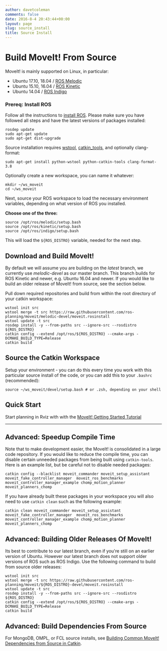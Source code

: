 ```yaml
---
author: davetcoleman
comments: false
date: 2016-8-4 20:43:44+00:00
layout: page
slug: source_install
title: Source Install
---
```


# Build MoveIt! From Source

MoveIt! is mainly supported on Linux, in particular:

* Ubuntu 17.10, 18.04 / [ROS Melodic](http://www.ros.org/wiki/melodic/Installation/Ubuntu)
* Ubuntu 15.10, 16.04 / [ROS Kinetic](http://www.ros.org/wiki/kinetic/Installation/Ubuntu)
* Ubuntu 14.04 / [ROS Indigo](http://www.ros.org/wiki/indigo/Installation/Ubuntu)

### Prereq: Install ROS

Follow all the instructions to [install ROS](http://wiki.ros.org/ROS/Installation). Please make sure you have followed all steps and have the latest versions of packages installed:

    rosdep update
    sudo apt-get update
    sudo apt-get dist-upgrade

Source installation requires [wstool](http://wiki.ros.org/wstool), [catkin_tools](https://catkin-tools.readthedocs.io/en/latest/), and optionally clang-format:

    sudo apt-get install python-wstool python-catkin-tools clang-format-3.8

Optionally create a new workspace, you can name it whatever:

    mkdir ~/ws_moveit
    cd ~/ws_moveit

Next, source your ROS workspace to load the necessary environment variables, depending on what version of ROS you installed.

**Choose one of the three:**

    source /opt/ros/melodic/setup.bash
    source /opt/ros/kinetic/setup.bash
    source /opt/ros/indigo/setup.bash

This will load the ``${ROS_DISTRO}`` variable, needed for the next step.

## Download and Build MoveIt!

By default we will assume you are building on the *latest* branch, we currently use *melodic-devel* as our master branch. This branch builds for ROS Kinetic and newer, e.g. Ubuntu 16.04 and newer. If you would like to build an older release of MoveIt! from source, see the section below.

Pull down required repositories and build from within the root directory of your catkin workspace:

    wstool init src
    wstool merge -t src https://raw.githubusercontent.com/ros-planning/moveit/melodic-devel/moveit.rosinstall
    wstool update -t src
    rosdep install -y --from-paths src --ignore-src --rosdistro ${ROS_DISTRO}
    catkin config --extend /opt/ros/${ROS_DISTRO} --cmake-args -DCMAKE_BUILD_TYPE=Release
    catkin build

## Source the Catkin Workspace

Setup your environment - you can do this every time you work with this particular source install of the code, or you can add this to your ``.bashrc`` (recommended):

    source ~/ws_moveit/devel/setup.bash # or .zsh, depending on your shell

## Quick Start

Start planning in Rviz with with the [MoveIt! Getting Started Tutorial](https://ros-planning.github.io/moveit_tutorials/doc/getting_started/getting_started.html)

---

## Advanced: Speedup Compile Time

Note that to make development easier, the MoveIt! is consolidated in a large code repository. If you would like to reduce the compile time, you can disable certain unneeded packages from being built using ``catkin-tools``. Here is an example list, but be careful not to disable needed packages:

    catkin config --blacklist moveit_commander moveit_setup_assistant moveit_fake_controller_manager  moveit_ros_benchmarks moveit_controller_manager_example chomp_motion_planner moveit_planners_chomp

If you have already built these packages in your workspace you will also need to use ``catkin clean`` such as the following example:

    catkin clean moveit_commander moveit_setup_assistant moveit_fake_controller_manager  moveit_ros_benchmarks moveit_controller_manager_example chomp_motion_planner moveit_planners_chomp

## Advanced: Building Older Releases Of MoveIt!

Its best to contribute to our latest branch, even if you're still on an earlier version of Ubuntu. However our latest branch does not support older versions of ROS such as ROS Indigo. Use the following command to build from source older releases:

    wstool init src
    wstool merge -t src https://raw.githubusercontent.com/ros-planning/moveit/${ROS_DISTRO}-devel/moveit.rosinstall
    wstool update -t src
    rosdep install -y --from-paths src --ignore-src --rosdistro ${ROS_DISTRO}
    catkin config --extend /opt/ros/${ROS_DISTRO} --cmake-args -DCMAKE_BUILD_TYPE=Release
    catkin build

## Advanced: Build Dependencies From Source

For MongoDB, OMPL, or FCL source installs, see [Building Common MoveIt! Dependencies from Source in Catkin](/install/source/dependencies/).
